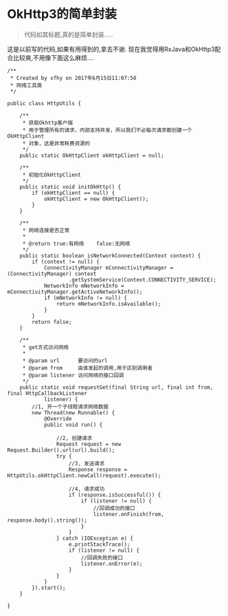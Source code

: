 # OkHttp3的简单封装

> 代码如其标题,真的是简单封装.....

这是以前写的代码,如果有用得到的,拿去不谢.
现在我觉得用RxJava和OkHttp3配合比较爽,不用像下面这么麻烦....


	/**
	 * Created by xfhy on 2017年6月15日11:07:50
	 * 网络工具类
	 */
	
	public class HttpUtils {
	
	    /**
	     * 获取Okhttp客户端
	     * 用于管理所有的请求，内部支持并发，所以我们不必每次请求都创建一个 OkHttpClient
	     * 对象，这是非常耗费资源的
	     */
	    public static OkHttpClient okHttpClient = null;
	
	    /**
	     * 初始化OkHttpClient
	     */
	    public static void initOkHttp() {
	        if (okHttpClient == null) {
	            okHttpClient = new OkHttpClient();
	        }
	    }
	
	    /**
	     * 网络连接是否正常
	     *
	     * @return true:有网络    false:无网络
	     */
	    public static boolean isNetworkConnected(Context context) {
	        if (context != null) {
	            ConnectivityManager mConnectivityManager = (ConnectivityManager) context
	                    .getSystemService(Context.CONNECTIVITY_SERVICE);
	            NetworkInfo mNetworkInfo = mConnectivityManager.getActiveNetworkInfo();
	            if (mNetworkInfo != null) {
	                return mNetworkInfo.isAvailable();
	            }
	        }
	        return false;
	    }
	
	    /**
	     * get方式访问网络
	     *
	     * @param url      要访问的url
	     * @param from     由谁发起的调用,用于区别调用者
	     * @param listener 访问网络的接口回调
	     */
	    public static void requestGet(final String url, final int from, final HttpCallbackListener
	            listener) {
	        //1, 开一个子线程请求网络数据
	        new Thread(new Runnable() {
	            @Override
	            public void run() {
	
	                //2, 创建请求
	                Request request = new Request.Builder().url(url).build();
	                try {
	                    //3, 发送请求
	                    Response response = HttpUtils.okHttpClient.newCall(request).execute();
	
	                    //4, 请求成功
	                    if (response.isSuccessful()) {
	                        if (listener != null) {
	                            //回调成功的接口
	                            listener.onFinish(from, response.body().string());
	                        }
	                    }
	                } catch (IOException e) {
	                    e.printStackTrace();
	                    if (listener != null) {
	                        //回调失败的接口
	                        listener.onError(e);
	                    }
	                }
	            }
	        }).start();
	    }
	
	}

